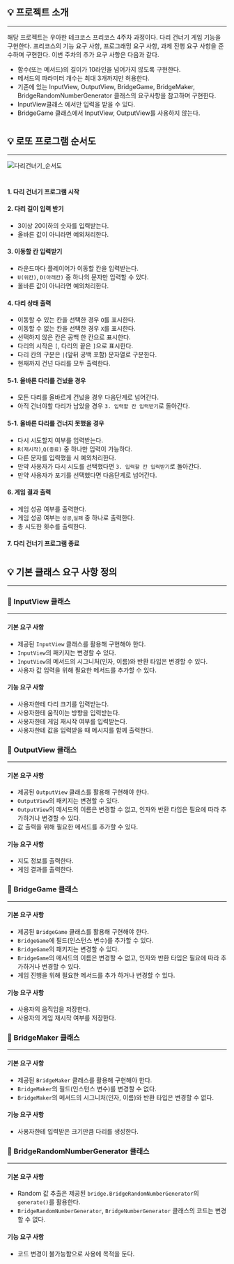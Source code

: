 ## 💡 프로젝트 소개
- - -
해당 프로젝트는 우아한 테크코스 프리코스 4주차 과정이다.
다리 건너기 게임 기능을 구현한다. 프리코스의 기능 요구 사항, 프로그래밍 요구 사항, 과제 진행 요구 사항을 준수하며 구현한다.
이번 주차의 추가 요구 사항은 다음과 같다.
- 함수(또는 메서드)의 길이가 10라인을 넘어가지 않도록 구현한다.
- 메서드의 파라미터 개수는 최대 3개까지만 허용한다.
- 기존에 있는 InputView, OutputView, BridgeGame, BridgeMaker, BridgeRandomNumberGenerator 클래스의 요구사항을 참고하며 구현한다.
- InputView클래스 에서만 입력을 받을 수 있다.
- BridgeGame 클래스에서 InputView, OutputView를 사용하지 않는다.

#
#
## 💡 로또 프로그램 순서도
- - -
![다리건너기_순서도](https://user-images.githubusercontent.com/51317476/202374894-548bc7fd-bae8-4f75-b8f6-8a1bd4358774.png)
#



#### 1. 다리 건너기 프로그램 시작
#### 2. 다리 길이 입력 받기
- 3이상 20이하의 숫자를 입력받는다.
- 올바른 값이 아니라면 예외처리한다.
#### 3. 이동할 칸 입력받기
- 라운드마다 플레이어가 이동할 칸을 입력받는다.
- `U(위칸)`, `D(아래칸)` 중 하나의 문자만 입력할 수 있다.
- 올바른 값이 아니라면 예외처리한다.
#### 4. 다리 상태 출력
- 이동할 수 있는 칸을 선택한 경우 `O`를 표시한다.
- 이동할 수 없는 칸을 선택한 경우 `X`를 표시한다.
- 선택하지 않은 칸은 공백 한 칸으로 표시한다.
- 다리의 시작은 `[`, 다리의 끝은 `]`으로 표시한다.
- 다리 칸의 구분은 ` | `(앞뒤 공백 포함) 문자열로 구분한다.
- 현재까지 건넌 다리를 모두 출력한다.
#### 5-1. 올바른 다리를 건넜을 경우
- 모든 다리를 올바르게 건넜을 경우 다음단계로 넘어간다.
- 아직 건너야할 다리가 남았을 경우 `3. 입력할 칸 입력받기`로 돌아간다.
#### 5-1. 올바른 다리를 건너지 못했을 경우
- 다시 시도할지 여부를 입력받는다.
- `R(재시작)`,`Q(종료)` 중 하나만 입력이 가능하다.
- 다른 문자를 입력했을 시 예외처리한다.
- 만약 사용자가 다시 시도를 선택했다면 `3. 입력할 칸 입력받기`로 돌아간다.
- 만약 사용자가 포기를 선택했다면 다음단계로 넘어간다.
#### 6. 게임 결과 출력
- 게임 성공 여부를 출력한다.
- 게임 성공 여부는 `성공`,`실패` 중 하나로 출력한다.
- 총 시도한 횟수를 출력한다.
#### 7. 다리 건너기 프로그램 종료

#
#
## 💡 기본 클래스 요구 사항 정의
- - -
### 🌉 InputView 클래스
***
#### 기본 요구 사항
- 제공된 `InputView` 클래스를 활용해 구현해야 한다.
- `InputView`의 패키지는 변경할 수 있다.
- `InputView`의 메서드의 시그니처(인자, 이름)와 반환 타입은 변경할 수 있다.
- 사용자 값 입력을 위해 필요한 메서드를 추가할 수 있다.
#### 기능 요구 사항
- 사용자한테 다리 크기를 입력받는다.
- 사용자한테 움직이는 방향을 입력받는다.
- 사용자한테 게임 재시작 여부를 입력받는다.
- 사용자한테 값을 입력받을 때 메시지를 함께 출력한다.


### 🌉 OutputView 클래스
***
#### 기본 요구 사항
- 제공된 `OutputView` 클래스를 활용해 구현해야 한다.
- `OutputView`의 패키지는 변경할 수 있다.
- `OutputView`의 메서드의 이름은 변경할 수 없고, 인자와 반환 타입은 필요에 따라 추가하거나 변경할 수 있다.
- 값 출력을 위해 필요한 메서드를 추가할 수 있다.
#### 기능 요구 사항
- 지도 정보를 출력한다.
- 게임 결과를 출력한다.

### 🌉 BridgeGame 클래스
***
#### 기본 요구 사항
- 제공된 `BridgeGame` 클래스를 활용해 구현해야 한다.
- `BridgeGame`에 필드(인스턴스 변수)를 추가할 수 있다.
- `BridgeGame`의 패키지는 변경할 수 있다.
- `BridgeGame`의 메서드의 이름은 변경할 수 없고, 인자와 반환 타입은 필요에 따라 추가하거나 변경할 수 있다.
- 게임 진행을 위해 필요한 메서드를 추가 하거나 변경할 수 있다.
#### 기능 요구 사항
- 사용자의 움직임을 저장한다.
- 사용자의 게임 재시작 여부를 저장한다.

### 🌉 BridgeMaker 클래스
***
#### 기본 요구 사항
- 제공된 `BridgeMaker` 클래스를 활용해 구현해야 한다.
- `BridgeMaker`의 필드(인스턴스 변수)를 변경할 수 없다.
- `BridgeMaker`의 메서드의 시그니처(인자, 이름)와 반환 타입은 변경할 수 없다.
#### 기능 요구 사항
- 사용자한테 입력받은 크기만큼 다리를 생성한다.

### 🌉 BridgeRandomNumberGenerator 클래스
***
#### 기본 요구 사항
- Random 값 추출은 제공된 `bridge.BridgeRandomNumberGenerator`의 `generate()`를 활용한다.
- `BridgeRandomNumberGenerator`, `BridgeNumberGenerator` 클래스의 코드는 변경할 수 없다.
#### 기능 요구 사항
- 코드 변경이 불가능함으로 사용에 목적을 둔다.
